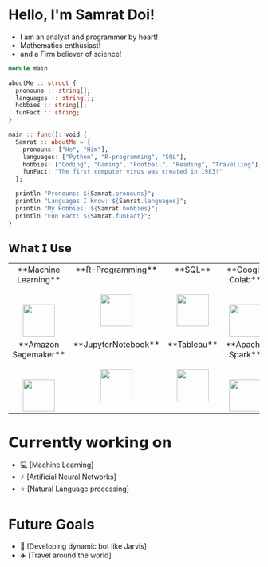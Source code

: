 # Hello, I'm Samrat Doi!

- I am an analyst and programmer by heart!
- Mathematics enthusiast!
-  and a Firm believer of science!

```julia
module main

aboutMe :: struct {
  pronouns :: string[];
  languages :: string[];
  hobbies :: string[];
  funFact :: string;
}

main :: func(): void {
  Samrat :: aboutMe = {
    pronouns: ["He", "Him"],
    languages: ["Python", "R-programming", "SQL"],
    hobbies: ["Coding", "Gaming", "Football", "Reading", "Travelling"],
    funFact: "The first computer virus was created in 1983!"
  };

  println "Pronouns: ${Samrat.pronouns}";
  println "Languages I Know: ${Samrat.languages}";
  println "My Hobbies: ${Samrat.hobbies}";
  println "Fun Fact: ${Samrat.funFact}";
}
```

## 𝗪𝗵𝗮𝘁 𝗜 𝗨𝘀𝗲

<table>
  <tbody>
    <tr valign="top">
      <td width="25%" align="center">
        <span>**Machine Learning**</span><br><br><br>
        <img height="64px" src="https://nyesteventuretech.com/images/Machine-Learning.jpg">
      </td>
      <td width="25%" align="center">
        <span>**R-Programming**</span><br><br><br>
        <img height="64px" src="https://www.r-project.org/Rlogo.png">
      </td>
      <td width="25%" align="center">
        <span>**SQL**</span><br><br><br>
        <img height="64px" src="https://spng.subpng.com/20180802/fh/kisspng-clip-art-microsoft-azure-sql-database-microsoft-sq-skills-5b63119fad8f06.3803801615332192317109.jpg">
      </td>
      <td width="25%" align="center">
        <span>**Google Colab**</span><br><br><br>
        <img height="64px" src="https://upload.wikimedia.org/wikipedia/commons/thumb/d/d0/Google_Colaboratory_SVG_Logo.svg/1200px-Google_Colaboratory_SVG_Logo.svg.png">
      </td>
      <td width="25%" align="center">
        <span>𝗣𝘆𝘁𝗵𝗼𝗻</span><br><br><br>
        <img height="64px" src="https://cdn.svgporn.com/logos/python.svg">
      </td>
    </tr>
    <tr valign="top">
      <td width="25%" align="center">
        <span>**Amazon Sagemaker**</span><br><br><br>
        <img height="64px" src="https://d2908q01vomqb2.cloudfront.net/77de68daecd823babbb58edb1c8e14d7106e83bb/2018/04/24/SageMaker.jpg">
      </td>
      <td width="25%" align="center">
        <span>**JupyterNotebook**</span><br><br><br>
        <img height="64px" src="https://upload.wikimedia.org/wikipedia/commons/thumb/3/38/Jupyter_logo.svg/66px-Jupyter_logo.svg.png?20190118024747">
      </td>
      <td width="25%" align="center">
        <span>**Tableau**</span><br><br><br>
        <img height="64px" src="https://logos-world.net/wp-content/uploads/2021/10/Tableau-Logo.png">
        </td>
      <td width="25%" align="center">
        <span>**Apache Spark**</span><br><br><br>
        <img height="64px" src="https://upload.wikimedia.org/wikipedia/commons/thumb/f/f3/Apache_Spark_logo.svg/1280px-Apache_Spark_logo.svg.png">
      </td>
    </tr>
  </tbody>
</table>

# 𝗖𝘂𝗿𝗿𝗲𝗻𝘁𝗹𝘆 𝘄𝗼𝗿𝗸𝗶𝗻𝗴 𝗼𝗻

- 💻 [Machine Learning]
- ⚡  [Artificial Neural Networks]
- ⭐ [Natural Language processing]

# **Future Goals**

- 💬 [Developing dynamic bot like Jarvis]
- ✈️ [Travel around the world]
